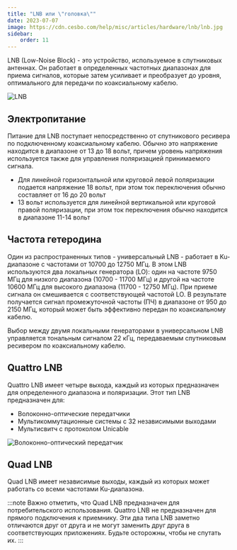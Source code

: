 ```yaml
---
title: "LNB или \"головка\""
date: 2023-07-07
image: https://cdn.cesbo.com/help/misc/articles/hardware/lnb/lnb.jpg
sidebar:
    order: 11
---
```


LNB (Low-Noise Block) - это устройство, используемое в спутниковых антеннах. Он работает в определенных частотных диапазонах для приема сигналов, которые затем усиливает и преобразует до уровня, оптимального для передачи по коаксиальному кабелю.

![LNB](https://cdn.cesbo.com/help/misc/articles/hardware/lnb/lnb.jpg)

## Электропитание[](/ru/misc/articles/lnb#power-supply)

Питание для LNB поступает непосредственно от спутникового ресивера по подключенному коаксиальному кабелю. Обычно это напряжение находится в диапазоне от 13 до 18 вольт, причем уровень напряжения используется также для управления поляризацией принимаемого сигнала.

- Для линейной горизонтальной или круговой левой поляризации подается напряжение 18 вольт, при этом ток переключения обычно составляет от 16 до 20 вольт
- 13 вольт используется для линейной вертикальной или круговой правой поляризации, при этом ток переключения обычно находится в диапазоне 11-14 вольт

## Частота гетеродина[](/ru/misc/articles/lnb#heterodyne-frequency)

Один из распространенных типов - универсальный LNB - работает в Ku-диапазоне с частотами от 10700 до 12750 МГц. В этом LNB используются два локальных генератора (LO): один на частоте 9750 МГц для низкого диапазона (10700 - 11700 МГц) и другой на частоте 10600 МГц для высокого диапазона (11700 - 12750 МГц). При приеме сигнала он смешивается с соответствующей частотой LO. В результате получается сигнал промежуточной частоты (ПЧ) в диапазоне от 950 до 2150 МГц, который может быть эффективно передан по коаксиальному кабелю.

Выбор между двумя локальными генераторами в универсальном LNB управляется тональным сигналом 22 кГц, передаваемым спутниковым ресивером по коаксиальному кабелю.

## Quattro LNB[](/ru/misc/articles/lnb#quattro-lnb)

Quattro LNB имеет четыре выхода, каждый из которых предназначен для определенного диапазона и поляризации. Этот тип LNB предназначен для:

- Волоконно-оптические передатчики
- Мультикоммутационные системы с 32 независимыми выходами
- Мультисвитч с протоколом Unicable

![Волоконно-оптический передатчик](https://cdn.cesbo.com/help/misc/articles/hardware/lnb/fiber.png)

## Quad LNB[](/ru/misc/articles/lnb#quad-lnb)

Quad LNB имеет независимые выходы, каждый из которых может работать со всеми частотами Ku-диапазона.

:::note Важно отметить, что Quad LNB предназначен для потребительского использования. Quattro LNB не предназначен для прямого подключения к приемнику. Эти два типа LNB заметно отличаются друг от друга и не могут заменить друг друга в соответствующих приложениях. Будьте осторожны, чтобы не спутать их. 
:::
